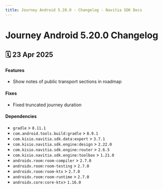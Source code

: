 ```yaml
---
title: Journey Android 5.20.0 - Changelog - Navitia SDK Docs
---
```


# Journey Android 5.20.0 Changelog

<h2>🗓 23 Apr 2025</h2>

#### Features
- Show notes of public transport sections in roadmap

#### Fixes
- Fixed truncated journey duration

#### Dependencies
- `gradle` > `8.11.1`
- `com.android.tools.build:gradle` > `8.9.1`
- `com.kisio.navitia.sdk.data:expert` > `3.7.1`
- `com.kisio.navitia.sdk.engine:design` > `2.22.0`
- `com.kisio.navitia.sdk.engine:router` > `2.6.5`
- `com.kisio.navitia.sdk.engine:toolbox` > `1.21.0`
- `androidx.room:room-compiler` > `2.7.0`
- `androidx.room:room-testing` > `2.7.0`
- `androidx.room:room-ktx` > `2.7.0`
- `androidx.room:room-runtime` > `2.7.0`
- `androidx.core:core-ktx`> `1.16.0`